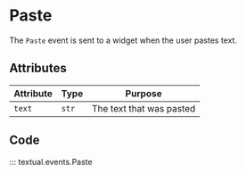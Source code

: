 # Paste

The `Paste` event is sent to a widget when the user pastes text.

## Attributes

| Attribute | Type  | Purpose                  |
|-----------|-------|--------------------------|
| `text`    | `str` | The text that was pasted |

## Code

::: textual.events.Paste
